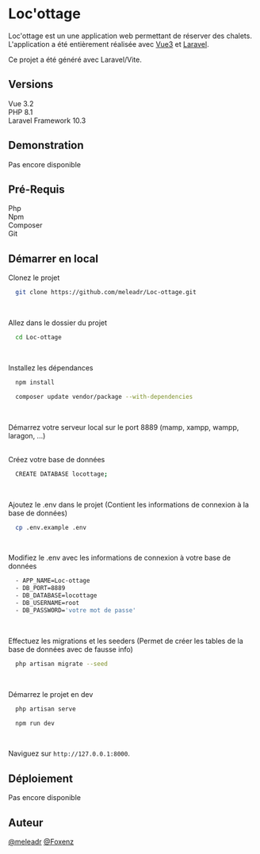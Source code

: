 # Loc'ottage

Loc'ottage est un une application web permettant de réserver des chalets. L'application a été entièrement réalisée avec [Vue3](https://vuejs.org/ "Framework Vue3") et [Laravel](https://laravel.com/ "Framework PHP Laravel").

Ce projet a été généré avec Laravel/Vite.

## Versions

Vue 3.2  
PHP 8.1  
Laravel Framework 10.3

## Demonstration

Pas encore disponible

## Pré-Requis
Php  
Npm  
Composer  
Git  

## Démarrer en local

Clonez le projet

```bash
  git clone https://github.com/meleadr/Loc-ottage.git
```

<br />

Allez dans le dossier du projet

```bash
  cd Loc-ottage
```

<br />

Installez les dépendances

```bash
  npm install
```

```bash
  composer update vendor/package --with-dependencies
```

<br />

Démarrez votre serveur local sur le port 8889 (mamp, xampp, wampp, laragon, ...)
<br />
<br />

Créez votre base de données

```bash
  CREATE DATABASE locottage;
```

<br />

Ajoutez le .env dans le projet (Contient les informations de connexion à la base de données)

```bash
  cp .env.example .env
```

<br />

Modifiez le .env avec les informations de connexion à votre base de données

```bash
  - APP_NAME=Loc-ottage
  - DB_PORT=8889
  - DB_DATABASE=locottage
  - DB_USERNAME=root
  - DB_PASSWORD='votre mot de passe'
```

<br />

Effectuez les migrations et les seeders (Permet de créer les tables de la base de données avec de fausse info)

```bash
  php artisan migrate --seed
```

<br />

Démarrez le projet en dev

```bash
  php artisan serve
```

```bash
  npm run dev
```

<br />

Naviguez sur `http://127.0.0.1:8000`.

## Déploiement

Pas encore disponible

## Auteur

[@meleadr](https://www.github.com/meleadr)
[@Foxenz](https://www.github.com/Foxenz)
